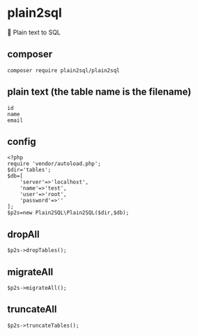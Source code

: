 # plain2sql
:pencil: Plain text to SQL

## composer
	composer require plain2sql/plain2sql
	
## plain text (the table name is the filename)
```
id
name
email
```

## config
```
<?php
require 'vendor/autoload.php';
$dir='tables';
$db=[
	'server'=>'localhost',
	'name'=>'test',
	'user'=>'root',
	'password'=>''
];
$p2s=new Plain2SQL\Plain2SQL($dir,$db);
```

## dropAll
	$p2s->dropTables();

## migrateAll
	$p2s->migrateAll();

## truncateAll
	$p2s->truncateTables();

